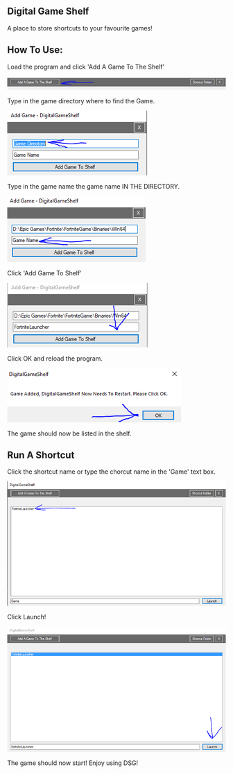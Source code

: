 ## Digital Game Shelf

A place to store shortcuts to your favourite games!

## How To Use:

Load the program and click 'Add A Game To The Shelf'

![screenshot](Assets_Pic_1.PNG)

Type in the game directory where to find the Game.

![screenshot](Assets_Pic_2.PNG)

Type in the game name the game name IN THE DIRECTORY.

![screenshot](Assets_Pic_3.PNG)

Click 'Add Game To Shelf'

![screenshot](Assets_Pic_4.PNG)

Click OK and reload the program.

![screenshot](Assets_Pic_5.PNG)

The game should now be listed in the shelf.

## Run A Shortcut

Click the shortcut name or type the chorcut name in the 'Game' text box.

![screenshot](Assets_Pic_6.PNG)

Click Launch!

![screenshot](Assets_Pic_7.PNG)

The game should now start! Enjoy using DSG!
